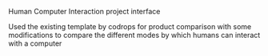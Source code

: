 Human Computer Interaction project interface

Used the existing template by codrops for product comparison with some modifications to compare the different modes by which humans can interact with a computer   
